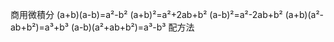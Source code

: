 商用微積分
(a+b)(a-b)=a²-b²
(a+b)²=a²+2ab+b²
(a-b)²=a²-2ab+b²
(a+b)(a²-ab+b²)=a³+b³
(a-b)(a²+ab+b²)=a³-b³
配方法
